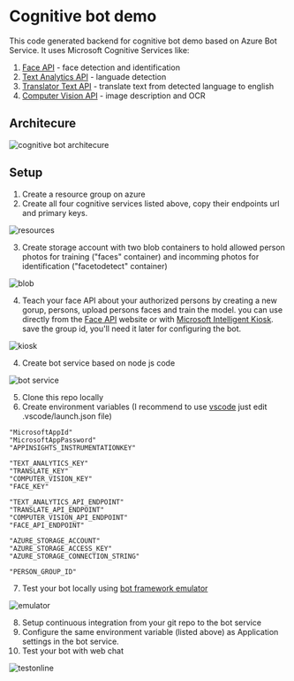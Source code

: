 Cognitive bot demo
==================

This code generated backend for cognitive bot demo based on Azure Bot Service.
It uses Microsoft Cognitive Services like:
1. [Face API](https://azure.microsoft.com/en-us/services/cognitive-services/face/) - face detection and identification
2. [Text Analytics API](https://azure.microsoft.com/en-us/services/cognitive-services/text-analytics/) - languade detection
3. [Translator Text API](https://azure.microsoft.com/en-us/services/cognitive-services/translator-text-api/) - translate text from detected language to english
4. [Computer Vision API](https://azure.microsoft.com/en-us/services/cognitive-services/computer-vision/) - image description and OCR

Architecure
-----------
![cognitive bot architecure](img/architecture.png)


Setup
-----
1. Create a resource group on azure
2. Create all four cognitive services listed above, copy their endpoints url and primary keys.

![resources](img/resources.png)

3. Create storage account with two blob containers to hold allowed person photos for training ("faces" container) and incomming photos for identification ("facetodetect" container)

![blob](img/blob.png)

4. Teach your face API about your authorized persons by creating a new gorup,  persons, upload persons faces and train the model. you can use directly from the [Face API](https://azure.microsoft.com/en-us/services/cognitive-services/face/) website or with [Microsoft Intelligent Kiosk](https://www.microsoft.com/en-gb/store/p/intelligent-kiosk/9nblggh5qd84?rtc=1).
save the group id, you'll need it later for configuring the bot.

![kiosk](img/kiosk.png)


4. Create bot service based on node js code

![bot service](img/botservice.png)

5. Clone this repo locally
6. Create environment variables (I recommend to use [vscode](https://code.visualstudio.com/download) just edit .vscode/launch.json file)
```
"MicrosoftAppId"
"MicrosoftAppPassword"
"APPINSIGHTS_INSTRUMENTATIONKEY"

"TEXT_ANALYTICS_KEY"
"TRANSLATE_KEY"
"COMPUTER_VISION_KEY"
"FACE_KEY"

"TEXT_ANALYTICS_API_ENDPOINT"
"TRANSLATE_API_ENDPOINT"
"COMPUTER_VISION_API_ENDPOINT"
"FACE_API_ENDPOINT"

"AZURE_STORAGE_ACCOUNT"
"AZURE_STORAGE_ACCESS_KEY"
"AZURE_STORAGE_CONNECTION_STRING"

"PERSON_GROUP_ID"
```
7. Test your bot locally using [bot framework emulator](https://docs.microsoft.com/en-us/bot-framework/debug-bots-emulator)

![emulator](img/emulator.png)

8. Setup continuous integration from your git repo to the bot service
9. Configure the same environment variable (listed above) as Application settings in the bot service.
10. Test your bot with web chat

![testonline](img/testonline.png)
